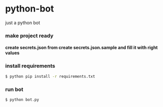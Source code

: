 # python-bot
just a python bot

### make project ready

#### create secrets.json from create secrets.json.sample and fill it with right values

### install requirements
```bash
$ python pip install -r requirements.txt
```

### run bot
```bash
$ python bot.py
```